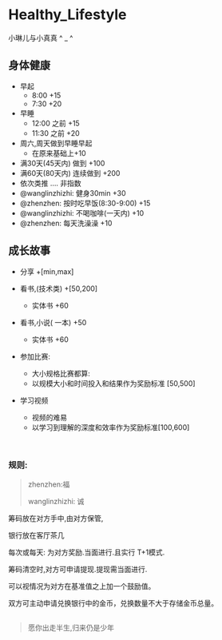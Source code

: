 # Healthy_Lifestyle 

小琳儿与小真真 ^ _ ^








## 身体健康

- 早起
  - 8:00  +15
  - 7:30  +20
- 早睡
  - 12:00 之前 +15
  - 11:30 之前 +20
- 周六,周天做到早睡早起
  - 在原来基础上+10
- 满30天(45天内) 做到 +100
- 满60天(80天内) 连续做到 +200
- 依次类推 …. 非指数
- @wanglinzhizhi: 健身30min +30
- @zhenzhen: 按时吃早饭(8:30-9:00)  +15
- @wanglinzhizhi: 不喝咖啡(一天内) +10
- @zhenzhen: 每天洗澡澡 +10



## 成长故事

- 分享 +[min,max]

- 看书,(技术类) +[50,200]

  - 实体书 +60

- 看书,小说( 一本) +50

  - 实体书 +60

- 参加比赛: 

  - 大小规格比赛都算:
  - 以规模大小和时间投入和结果作为奖励标准 [50,500]

- 学习视频

  - 视频的难易
  - 以学习到理解的深度和效率作为奖励标准[100,600]

  ​



### 规则: 

> zhenzhen:福
>
> wanglinzhizhi: 诚

筹码放在对方手中,由对方保管,

银行放在客厅茶几

每次或每天: 为对方奖励.当面进行.且实行 T+1模式.

筹码清空时,对方可申请提现.提现需当面进行.

可以视情况为对方在基准值之上加一个鼓励值。

双方可主动申请兑换银行中的金币，兑换数量不大于存储金币总量。





## 

>  愿你出走半生,归来仍是少年





